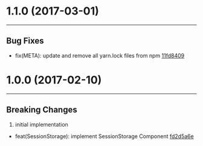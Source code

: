 # 1.1.0 (2017-03-01)
---

## Bug Fixes

- fix(META): update and remove all yarn.lock files from npm [11fd8409](https://github.com/motorcyclejs/motorcyclejs/commits/11fd8409244fc85df82d004f3f42f8f78f4b65c2)

# 1.0.0 (2017-02-10)
---

## Breaking Changes

1. initial implementation
  - feat(SessionStorage): implement SessionStorage Component [fd2d5a6e](https://github.com/motorcyclejs/motorcyclejs/commits/fd2d5a6e75ebdc124f82383f8a06878f83eca04e)


